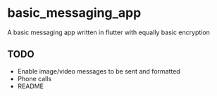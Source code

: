 # basic_messaging_app

A basic messaging app written in flutter with equally basic encryption

## TODO

- Enable image/video messages to be sent and formatted
- Phone calls
- README
